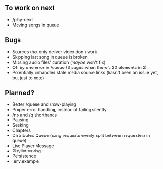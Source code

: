 ## To work on next
- /play-next
- Moving songs in queue

## Bugs
- Sources that only deliver video don't work
- Skipping last song in queue is broken
- Missing audio files' duration (_maybe_ won't fix)
- Off by one error in /queue (3 pages when there's 20 elements in 2)
- Potentially unhandled stale media source links (hasn't been an issue yet, but just to note)

## Planned?
- Better /queue and /now-playing
- Proper error handling, instead of failing silently
- /np and /q shorthands
- Pausing
- Seeking
- Chapters
- Distributed Queue (song requests evenly split between requesters in queue)
- Live Player Message
- Playlist saving
- Persistence
- .env.example
